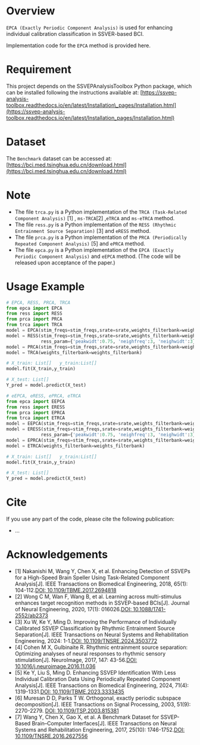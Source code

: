 # Overview
`EPCA (Exactly Periodic Component Analysis)` is used for enhancing individual calibration classification in SSVER-based BCI.

Implementation code for the `EPCA` method is provided here.


# Requirement
This project depends on the SSVEPAnalysisToolbox Python package, which can be installed following the instructions available at: [https://ssvep-analysis-toolbox.readthedocs.io/en/latest/Installation\_pages/Installation.html](https://ssvep-analysis-toolbox.readthedocs.io/en/latest/Installation_pages/Installation.html)

# Dataset
The `Benchmark` dataset can be accessed at: [https://bci.med.tsinghua.edu.cn/download.html](https://bci.med.tsinghua.edu.cn/download.html)



# Note
- The file `trca.py` is a Python implementation of the `TRCA (Task-Related Component Analysis)` [1] , `ms-TRCA`[2] ,`eTRCA` and `ms-eTRCA` method.
- The file `ress.py` is a Python implementation of the `RESS (Rhythmic Entrainment Source Separation)` [3] and `eRESS` method.
- The file `prca.py` is a Python implementation of the `PRCA (Periodically Repeated Component Analysis)` [5] and `ePRCA` method.
- The file `epca.py` is a Python implementation of the `EPCA (Exactly Periodic Component Analysis)` and `eEPCA` method. (The code will be released upon acceptance of the paper.)

# Usage Example
```python
# EPCA, RESS, PRCA, TRCA
from epca import EPCA
from ress import RESS
from prca import PRCA
from trca import TRCA
model = EPCA(stim_freqs=stim_freqs,srate=srate,weights_filterbank=weights_filterbank)
model = RESS(stim_freqs=stim_freqs,srate=srate,weights_filterbank=weights_filterbank,
             ress_param={'peakwidt':0.75, 'neighfreq':3, 'neighwidt':3})
model = PRCA(stim_freqs=stim_freqs,srate=srate,weights_filterbank=weights_filterbank)
model = TRCA(weights_filterbank=weights_filterbank)

# X_train: List[]   y_train:List[]
model.fit(X_train,y_train)

# X_test: List[]
Y_pred = model.predict(X_test)
```

```python
# eEPCA, eRESS, ePRCA, eTRCA
from epca import EEPCA
from ress import ERESS
from prca import EPRCA
from trca import ETRCA
model = EEPCA(stim_freqs=stim_freqs,srate=srate,weights_filterbank=weights_filterbank)
model = ERESS(stim_freqs=stim_freqs,srate=srate,weights_filterbank=weights_filterbank,
             ress_param={'peakwidt':0.75, 'neighfreq':3, 'neighwidt':3})
model = EPRCA(stim_freqs=stim_freqs,srate=srate,weights_filterbank=weights_filterbank)
model = ETRCA(weights_filterbank=weights_filterbank)

# X_train: List[]   y_train:List[]
model.fit(X_train,y_train)

# X_test: List[]
Y_pred = model.predict(X_test)
```

# Cite
If you use any part of the code, please cite the following publication:

- ...

# Acknowledgements
- [1] Nakanishi M, Wang Y, Chen X, et al. Enhancing Detection of SSVEPs for a High-Speed Brain Speller Using Task-Related Component Analysis[J]. IEEE Transactions on Biomedical Engineering, 2018, 65(1): 104-112.[DOI: 10.1109/TBME.2017.2694818](10.1109/TBME.2017.2694818)
- [2] Wong C M, Wan F, Wang B, et al. Learning across multi-stimulus enhances target recognition methods in SSVEP-based BCIs[J]. Journal of Neural Engineering, 2020, 17(1): 016026.[DOI: 10.1088/1741-2552/ab2373](10.1088/1741-2552/ab2373)
- [3] Xu W, Ke Y, Ming D. Improving the Performance of Individually Calibrated SSVEP Classification by Rhythmic Entrainment Source Separation[J]. IEEE Transactions on Neural Systems and Rehabilitation Engineering, 2024: 1-1.[DOI: 10.1109/TNSRE.2024.3503772](10.1109/TNSRE.2024.3503772)
- [4] Cohen M X, Gulbinaite R. Rhythmic entrainment source separation: Optimizing analyses of neural responses to rhythmic sensory stimulation[J]. NeuroImage, 2017, 147: 43-56.[DOI: 10.1016/j.neuroimage.2016.11.036](10.1016/j.neuroimage.2016.11.036)
- [5] Ke Y, Liu S, Ming D. Enhancing SSVEP Identification With Less Individual Calibration Data Using Periodically Repeated Component Analysis[J]. IEEE Transactions on Biomedical Engineering, 2024, 71(4): 1319-1331.[DOI: 10.1109/TBME.2023.3333435](10.1109/TBME.2023.3333435)
- [6] Muresan D D, Parks T W. Orthogonal, exactly periodic subspace decomposition[J]. IEEE Transactions on Signal Processing, 2003, 51(9): 2270-2279. [DOI: 10.1109/TSP.2003.815381](10.1109/TSP.2003.815381)
- [7] Wang Y, Chen X, Gao X, et al. A Benchmark Dataset for SSVEP-Based Brain–Computer Interfaces[J]. IEEE Transactions on Neural Systems and Rehabilitation Engineering, 2017, 25(10): 1746-1752.[DOI: 10.1109/TNSRE.2016.2627556](10.1109/TNSRE.2016.2627556)
